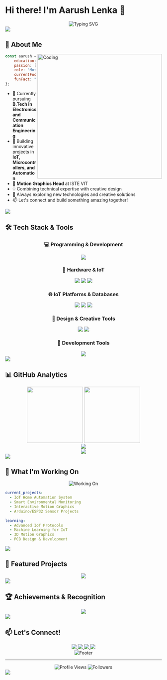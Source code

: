 # Hi there! I'm Aarush Lenka 👋

<div align="center">
  <img src="https://readme-typing-svg.demolab.com?font=Fira+Code&weight=600&size=28&duration=3000&pause=1000&color=00D4FF&center=true&vCenter=true&random=false&width=600&height=100&lines=Electronics+%26+IoT+Engineer;Motion+Graphics+Designer;Creative+Problem+Solver;Building+the+Future!" alt="Typing SVG" />
</div>

<img src="https://user-images.githubusercontent.com/73097560/115834477-dbab4500-a447-11eb-908a-139a6edaec5c.gif">

## 🚀 About Me

<img align="right" alt="Coding" width="400" src="https://raw.githubusercontent.com/abhisheknaiidu/abhisheknaiidu/master/code.gif">

```javascript
const aarush = {
    education: "B.Tech ECE (2nd Year)",
    passion: ["IoT", "Embedded Systems", "Motion Graphics"],
    role: "Motion Graphics Head @ ISTE VIT",
    currentFocus: "Building innovative IoT solutions",
    funFact: "I turn complex circuits into beautiful visuals!"
};
```

- 🔭 Currently pursuing **B.Tech in Electronics and Communication Engineering**
- 🌱 Building innovative projects in **IoT, Microcontrollers, and Automation**
- 🎨 **Motion Graphics Head** at ISTE VIT
- 💡 Combining technical expertise with creative design
- 🚀 Always exploring new technologies and creative solutions
- 📫 Let's connect and build something amazing together!

<img src="https://user-images.githubusercontent.com/73097560/115834477-dbab4500-a447-11eb-908a-139a6edaec5c.gif">

## 🛠️ Tech Stack & Tools

<div align="center">

### 💻 Programming & Development
<img src="https://skillicons.dev/icons?i=c,cpp,python,js,html,css" />

### 🔧 Hardware & IoT
<img src="https://skillicons.dev/icons?i=arduino,raspberrypi" />
<img src="https://img.shields.io/badge/ESP32-000000?style=for-the-badge&logo=espressif&logoColor=white" />
<img src="https://img.shields.io/badge/ESP8266-000000?style=for-the-badge&logo=espressif&logoColor=white" />

### 🌐 IoT Platforms & Databases
<img src="https://skillicons.dev/icons?i=firebase" />
<img src="https://img.shields.io/badge/Blynk-23C48E?style=for-the-badge&logo=blynk&logoColor=white" />
<img src="https://img.shields.io/badge/ThingSpeak-FF6600?style=for-the-badge&logo=thingspeak&logoColor=white" />

### 🎨 Design & Creative Tools
<img src="https://skillicons.dev/icons?i=ae,pr,ps,ai" />
<img src="https://img.shields.io/badge/Blender-F5792A?style=for-the-badge&logo=blender&logoColor=white" />

### 🔧 Development Tools
<img src="https://skillicons.dev/icons?i=vscode,git,github" />

</div>

<img src="https://user-images.githubusercontent.com/73097560/115834477-dbab4500-a447-11eb-908a-139a6edaec5c.gif">

## 📊 GitHub Analytics

<div align="center">
  <img height="180em" src="https://github-readme-stats.vercel.app/api?username=AarushLenka&show_icons=true&count_private=true&hide_border=true&title_color=00D4FF&icon_color=00D4FF&text_color=c9d1d9&bg_color=0d1117" />
  <img height="180em" src="https://github-readme-stats.vercel.app/api/top-langs/?username=AarushLenka&layout=compact&hide_border=true&title_color=00D4FF&text_color=c9d1d9&bg_color=0d1117" />
</div>

<div align="center">
  <img src="https://github-readme-streak-stats.herokuapp.com/?user=AarushLenka&theme=dark&hide_border=true&stroke=00D4FF&ring=00D4FF&fire=00D4FF&currStreakLabel=00D4FF" />
</div>

<div align="center">
  <img src="https://github-readme-activity-graph.vercel.app/graph?username=AarushLenka&theme=react-dark&hide_border=true&area=true&color=00D4FF&line=00D4FF&point=FFFFFF" />
</div>

<img src="https://user-images.githubusercontent.com/73097560/115834477-dbab4500-a447-11eb-908a-139a6edaec5c.gif">

## 🎯 What I'm Working On

<div align="center">
  <img src="https://readme-typing-svg.demolab.com?font=Fira+Code&weight=500&size=20&duration=2000&pause=800&color=00D4FF&center=true&vCenter=true&random=false&width=800&height=50&lines=🔧+Building+Smart+IoT+Solutions;🎨+Creating+Engaging+Motion+Graphics;📡+Exploring+Sensor+Networks;🚀+Innovating+with+Embedded+Systems" alt="Working On" />
</div>

```yaml
current_projects:
  - IoT Home Automation System
  - Smart Environmental Monitoring
  - Interactive Motion Graphics
  - Arduino/ESP32 Sensor Projects
  
learning:
  - Advanced IoT Protocols
  - Machine Learning for IoT
  - 3D Motion Graphics
  - PCB Design & Development
```

<img src="https://user-images.githubusercontent.com/73097560/115834477-dbab4500-a447-11eb-908a-139a6edaec5c.gif">

## 🌟 Featured Projects

<div align="center">
  <a href="https://github.com/AarushLenka?tab=repositories">
    <img src="https://img.shields.io/badge/🔗_View_All_Projects-0D1117?style=for-the-badge&logo=github&logoColor=00D4FF" />
  </a>
</div>

<img src="https://user-images.githubusercontent.com/73097560/115834477-dbab4500-a447-11eb-908a-139a6edaec5c.gif">

## 🏆 Achievements & Recognition

<div align="center">
  <img src="https://github-profile-trophy.vercel.app/?username=AarushLenka&theme=discord&no-frame=true&no-bg=true&column=7&margin-h=15&margin-w=15&color=00D4FF" />
</div>

<img src="https://user-images.githubusercontent.com/73097560/115834477-dbab4500-a447-11eb-908a-139a6edaec5c.gif">

## 📫 Let's Connect!

<div align="center">
  <a href="https://linkedin.com/in/yourprofile">
    <img src="https://img.shields.io/badge/LinkedIn-0077B5?style=for-the-badge&logo=linkedin&logoColor=white" />
  </a>
  <a href="mailto:your.email@example.com">
    <img src="https://img.shields.io/badge/Email-D14836?style=for-the-badge&logo=gmail&logoColor=white" />
  </a>
  <a href="https://instagram.com/yourprofile">
    <img src="https://img.shields.io/badge/Instagram-E4405F?style=for-the-badge&logo=instagram&logoColor=white" />
  </a>
  <a href="https://behance.net/yourprofile">
    <img src="https://img.shields.io/badge/Behance-1769FF?style=for-the-badge&logo=behance&logoColor=white" />
  </a>
</div>

<div align="center">
  <img src="https://readme-typing-svg.demolab.com?font=Fira+Code&weight=400&size=18&duration=3000&pause=1000&color=00D4FF&center=true&vCenter=true&random=false&width=600&height=60&lines=Thanks+for+visiting+my+profile!;Let's+build+something+amazing+together!;Always+open+to+collaboration!" alt="Footer" />
</div>

---

<div align="center">
  <img src="https://komarev.com/ghpvc/?username=AarushLenka&label=Profile%20Views&color=00D4FF&style=flat" alt="Profile Views" />
  <img src="https://img.shields.io/github/followers/AarushLenka?label=Followers&style=flat&color=00D4FF" alt="Followers" />
</div>

<img src="https://capsule-render.vercel.app/api?type=waving&color=gradient&customColorList=12&height=120&section=footer" />